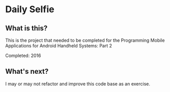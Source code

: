 # Daily Selfie

## What is this?
This is the project that needed to be completed for the Programming Mobile Applications for Android Handheld Systems: Part 2

Completed: 2016

## What's next?
I may or may not refactor and improve this code base as an exercise.
